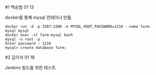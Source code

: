 #1 백승범 01 13

docker를 통해 mysql 컨테이너 만듦.
````
docker run -d -p 3307:3306 -e MYSQL_ROOT_PASSWORD=1234 --name farm-mysql mysql
docker exec -it farm-mysql bash
mysql -u root -p
Enter passowrd : 1234
mysql> create database farm;
````
#2 김이삭 01 18

Jenkins 빌드를 위한 테스트

